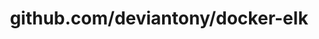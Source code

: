 ---
layout: post
title: github.com/deviantony/docker-elk
categories: link
tags: [انگلیسی, برنامه‌نویسی]
---